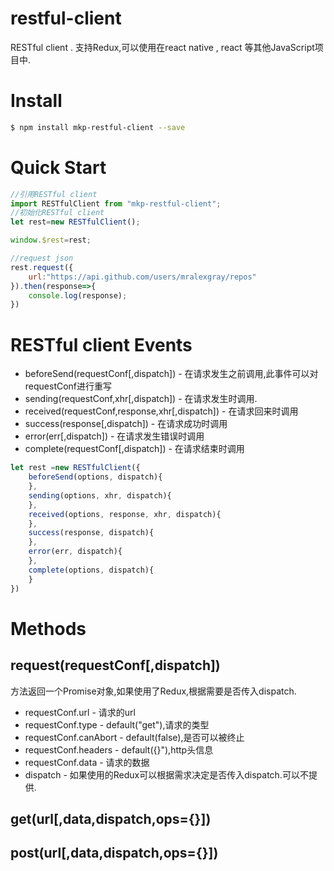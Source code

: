 # restful-client
RESTful client . 支持Redux,可以使用在react native , react 等其他JavaScript项目中.

# Install
```bash
$ npm install mkp-restful-client --save
```

# Quick Start
```javascript
//引用RESTful client
import RESTfulClient from "mkp-restful-client";
//初始化RESTful client
let rest=new RESTfulClient();

window.$rest=rest;

//request json
rest.request({
    url:"https://api.github.com/users/mralexgray/repos"
}).then(response=>{
    console.log(response);
})
```

# RESTful client Events
* beforeSend(requestConf[,dispatch]) - 在请求发生之前调用,此事件可以对requestConf进行重写
* sending(requestConf,xhr[,dispatch]) - 在请求发生时调用.
* received(requestConf,response,xhr[,dispatch]) - 在请求回来时调用
* success(response[,dispatch]) - 在请求成功时调用
* error(err[,dispatch]) - 在请求发生错误时调用
* complete(requestConf[,dispatch]) - 在请求结束时调用
```javascript
let rest =new RESTfulClient({
    beforeSend(options, dispatch){
    },
    sending(options, xhr, dispatch){
    },
    received(options, response, xhr, dispatch){
    },
    success(response, dispatch){
    },
    error(err, dispatch){
    },
    complete(options, dispatch){
    }
})
```

# Methods
## request(requestConf[,dispatch])
方法返回一个Promise对象,如果使用了Redux,根据需要是否传入dispatch.
* requestConf.url - 请求的url
* requestConf.type - default("get"),请求的类型
* requestConf.canAbort - default(false),是否可以被终止
* requestConf.headers - default({}"),http头信息
* requestConf.data - 请求的数据
* dispatch - 如果使用的Redux可以根据需求决定是否传入dispatch.可以不提供.

## get(url[,data,dispatch,ops={}])

## post(url[,data,dispatch,ops={}])
